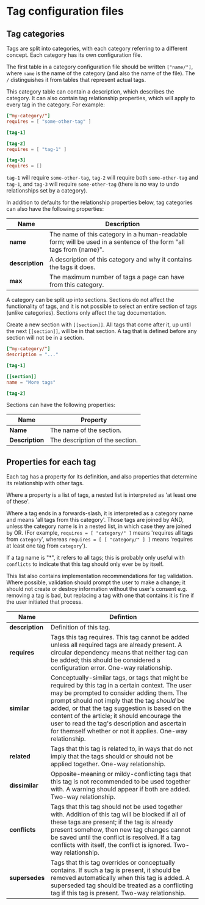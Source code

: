# Tag configuration files

## Tag categories

Tags are split into categories, with each category referring to a different concept. Each category has its own configuration file.

The first table in a category configuration file should be written `["name/"]`, where `name` is the name of the category (and also the name of the file). The `/` distinguishes it from tables that represent actual tags.

This category table can contain a description, which describes the category. It can also contain tag relationship properties, which will apply to every tag in the category. For example:

```toml
["my-category/"]
requires = [ "some-other-tag" ]

[tag-1]

[tag-2]
requires = [ "tag-1" ]

[tag-3]
requires = []
```

`tag-1` will require `some-other-tag`, `tag-2` will require both `some-other-tag` and `tag-1`, and `tag-3` will require `some-other-tag` (there is no way to undo relationships set by a category).

In addition to defaults for the relationship properties below, tag categories can also have the following properties:

Name | Description
--- | ---
**name** | The name of this category in a human-readable form; will be used in a sentence of the form "all tags from {name}".
**description** | A description of this category and why it contains the tags it does.
**max** | The maximum number of tags a page can have from this category.

A category can be split up into sections. Sections do not affect the functionality of tags, and it is not possible to select an entire section of tags (unlike categories). Sections only affect the tag documentation.

Create a new section with `[[section]]`. All tags that come after it, up until the next `[[section]]`, will be in that section. A tag that is defined before any section will not be in a section.

```toml
["my-category/"]
description = "..."

[tag-1]

[[section]]
name = "More tags"

[tag-2]
```

Sections can have the following properties:

Name | Property
--- | ---
**Name** | The name of the section.
**Description** | The description of the section.

## Properties for each tag

Each tag has a property for its definition, and also properties that determine its relationship with other tags.

Where a property is a list of tags, a nested list is interpreted as 'at least one of these'.

Where a tag ends in a forwards-slash, it is interpreted as a category name and means 'all tags from this category'. Those tags are joined by AND, unless the category name is in a nested list, in which case they are joined by OR. (For example, `requires = [ "category/" ]` means 'requires all tags from `category`', whereas `requires = [ [ "category/" ] ]` means 'requires at least one tag from `category`').

If a tag name is "\*", it refers to all tags; this is probably only useful with `conflicts` to indicate that this tag should only ever be by itself.

This list also contains implementation recommendations for tag validation. Where possible, validation should prompt the user to make a change; it should not create or destroy information without the user's consent e.g. removing a tag is bad, but replacing a tag with one that contains it is fine if the user initiated that process.

Name | Defintion
--- | ---
**description** | Definition of this tag.
**requires** | Tags this tag requires. This tag cannot be added unless all required tags are already present. A circular dependency means that neither tag can be added; this should be considered a configuration error. One-way relationship.
**similar** | Conceptually-similar tags, or tags that might be required by this tag in a certain context. The user may be prompted to consider adding them. The prompt should not imply that the tag _should_ be added, or that the tag suggestion is based on the content of the article; it should encourage the user to read the tag's description and ascertain for themself whether or not it applies. One-way relationship.
**related** | Tags that this tag is related to, in ways that do not imply that the tags should or should not be applied together. One-way relationship.
**dissimilar** | Opposite-meaning or mildy-conflicting tags that this tag is not recommended to be used together with. A warning should appear if both are added. Two-way relationship.
**conflicts** | Tags that this tag should not be used together with. Addition of this tag will be blocked if all of these tags are present; if the tag is already present somehow, then new tag changes cannot be saved until the conflict is resolved. If a tag conflicts with itself, the conflict is ignored. Two-way relationship.
**supersedes** | Tags that this tag overrides or conceptually contains. If such a tag is present, it should be removed automatically when this tag is added. A superseded tag should be treated as a conflicting tag if this tag is present. Two-way relationship.
